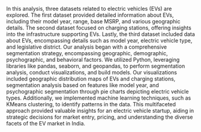 In this analysis, three datasets related to electric vehicles (EVs) are explored. The first dataset provided detailed information about EVs, including their model year, range, base MSRP, and various geographic details. The second dataset focused on charging stations, offering insights into the infrastructure supporting EVs. Lastly, the third dataset included data about EVs, encompassing details such as model year, electric vehicle type, and legislative district. Our analysis began with a comprehensive segmentation strategy, encompassing geographic, demographic, psychographic, and behavioral factors. We utilized Python, leveraging libraries like pandas, seaborn, and geopandas, to perform segmentation analysis, conduct visualizations, and build models. Our visualizations included geographic distribution maps of EVs and charging stations, segmentation analysis based on features like model year, and psychographic segmentation through pie charts depicting electric vehicle types. Additionally, we implemented machine learning techniques, such as KMeans clustering, to identify patterns in the data. This multifaceted approach provided valuable insights for an electric vehicle startup, aiding in strategic decisions for market entry, pricing, and understanding the diverse facets of the EV market in India.
